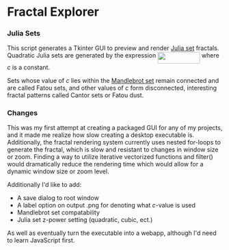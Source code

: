 # Fractal Explorer

### Julia Sets

This script generates a Tkinter GUI to preview and render [Julia set](http://mathworld.wolfram.com/JuliaSet.html) fractals. Quadratic Julia sets are generated by the expression
<img src="/tex/960774e1cabda84cf25239113699a14d.svg?invert_in_darkmode&sanitize=true" align=middle width=98.95171934999999pt height=26.76175259999998pt/>
where _c_ is a constant.

Sets whose value of _c_ lies within the [Mandlebrot set](http://mathworld.wolfram.com/MandelbrotSet.html) remain connected and are called Fatou sets, and other values of _c_ form disconnected, interesting fractal patterns called Cantor sets or Fatou dust.

### Changes

This was my first attempt at creating a packaged GUI for any of my projects, and it made me realize how slow creating a desktop executable is. Additionally, the fractal rendering system currently uses nested for-loops to generate the fractal, which is slow and resistant to changes in window size or zoom. Finding a way to utilize iterative vectorized functions and filter() would dramatically reduce the rendering time which would allow for a dynamic window size or zoom level.

Additionally I'd like to add:
- A save dialog to root window
- A label option on output .png for denoting what _c_-value is used
- Mandlebrot set compatability
- Julia set z-power setting (quadratic, cubic, ect.)

As well as eventually turn the executable into a webapp, although I'd need to learn JavaScript first.
